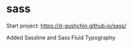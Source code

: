 # sass

Start project: https://d-gushchin.github.io/sass/

Added Sassline and Sass Fluid Typography

